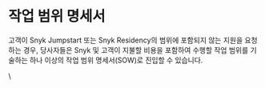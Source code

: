 # 작업 범위 명세서

고객이 Snyk Jumpstart 또는 Snyk Residency의 범위에 포함되지 않는 지원을 요청하는 경우, 당사자들은 Snyk 및 고객이 지불할 비용을 포함하여 수행할 작업 범위를 기술하는 하나 이상의 작업 범위 명세서(SOW)로 진입할 수 있습니다.

\